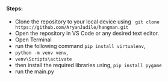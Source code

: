 #### Steps:
- Clone the repository to your local device using ``` git clone https://github.com/AryanJadile/hangman.git```
- Open the repository in VS Code or any desired text editor.
- Open Terminal
- run the following command ```pip install virtualenv```,
-  ```python -m venv venv```,
-  ```venv\Scripts\activate```
- then install the required libraries using, ```pip install pygame```
- run the main.py
